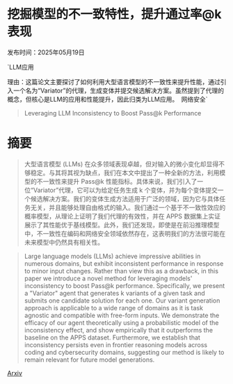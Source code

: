 # 挖掘模型的不一致特性，提升通过率@k表现

发布时间：2025年05月19日

`LLM应用

理由：这篇论文主要探讨了如何利用大型语言模型的不一致性来提升性能，通过引入一个名为“Variator”的代理，生成变体并提交候选解决方案。虽然提到了代理的概念，但核心是LLM的应用和性能提升，因此归类为LLM应用。` `网络安全`

> Leveraging LLM Inconsistency to Boost Pass@k Performance

# 摘要

> 大型语言模型 (LLMs) 在众多领域表现卓越，但对输入的微小变化却显得不够稳定。与其将其视为缺点，我们在本文中提出了一种全新的方法，利用模型的不一致性来提升 Pass@k 性能指标。具体来说，我们引入了一位“Variator”代理，它可以为给定任务生成 k 个变体，并为每个变体提交一个候选解决方案。我们的变体生成方法适用于广泛的领域，因为它与具体任务无关，并且能够处理自由格式的输入。我们通过一个基于不一致性效应的概率模型，从理论上证明了我们代理的有效性，并在 APPS 数据集上实证展示了其性能优于基线模型。此外，我们还发现，即使是在前沿推理模型中，不一致性在编码和网络安全领域依然存在，这表明我们的方法很可能在未来模型中仍然具有相关性。


> Large language models (LLMs) achieve impressive abilities in numerous domains, but exhibit inconsistent performance in response to minor input changes. Rather than view this as a drawback, in this paper we introduce a novel method for leveraging models' inconsistency to boost Pass@k performance. Specifically, we present a "Variator" agent that generates k variants of a given task and submits one candidate solution for each one. Our variant generation approach is applicable to a wide range of domains as it is task agnostic and compatible with free-form inputs. We demonstrate the efficacy of our agent theoretically using a probabilistic model of the inconsistency effect, and show empirically that it outperforms the baseline on the APPS dataset. Furthermore, we establish that inconsistency persists even in frontier reasoning models across coding and cybersecurity domains, suggesting our method is likely to remain relevant for future model generations.

[Arxiv](https://arxiv.org/abs/2505.12938)